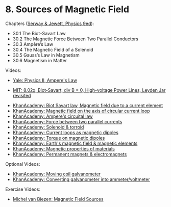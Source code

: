 # 8. Sources of Magnetic Field

Chapters ([Serway & Jewett, Physics 9ed](https://annas-archive.org/md5/076b2e7e2084a32914bcb8ca29d04f4d)):
- 30.1 The Biot–Savart Law
- 30.2 The Magnetic Force Between Two Parallel Conductors
- 30.3 Ampère’s Law
- 30.4 The Magnetic Field of a Solenoid
- 30.5 Gauss’s Law in Magnetism
- 30.6 Magnetism in Matter

Videos:
- [Yale: Physics II, Ampere's Law](https://www.youtube.com/watch?v=d8AIoU8vtzo&list=PLD07B2225BB40E582)
<!---->
- [MIT: 8.02x, Biot-Savart, div B = 0, High-voltage Power Lines, Leyden Jar revisited](https://www.youtube.com/watch?v=By2ogrSwgVo&list=PLyQSN7X0ro2314mKyUiOILaOC2hk6Pc3j)
<!---->
- [KhanAcademy: Biot Savart law, Magnetic field due to a current element](https://www.khanacademy.org/science/in-in-class-12th-physics-india/moving-charges-and-magnetism/x51bd77206da864f3:biot-savart-law-magnetic-field-due-to-a-current-element/v/biot-savart-law-vector-form)
- [KhanAcademy: Magnetic field on the axis of circular current loop](https://www.khanacademy.org/science/in-in-class-12th-physics-india/moving-charges-and-magnetism/x51bd77206da864f3:magnetic-field-on-the-axis-of-circular-current-loop/v/magnetic-field-due-to-current-carrying-loop)
- [KhanAcademy: Ampere's circuital law](https://www.khanacademy.org/science/in-in-class-12th-physics-india/moving-charges-and-magnetism/x51bd77206da864f3:ampere-s-circuital-law/v/ampere-s-circuital-law-with-examples)
- [KhanAcademy: Force between two parallel currents](https://www.khanacademy.org/science/in-in-class-12th-physics-india/moving-charges-and-magnetism/x51bd77206da864f3:force-between-two-parallel-currents/v/force-between-two-parallel-current-wires)
- [KhanAcademy: Solenoid & torroid](https://www.khanacademy.org/science/in-in-class-12th-physics-india/moving-charges-and-magnetism/x51bd77206da864f3:solenoid-torroid/v/magnetic-fields-through-solenoids)
- [KhanAcademy: Current loops as magnetic dipoles](https://www.khanacademy.org/science/in-in-class-12th-physics-india/moving-charges-and-magnetism/x51bd77206da864f3:current-loops-as-magnetic-dipoles/v/magnetic-dipoles-dipole-moment)
- [KhanAcademy: Torque on magnetic dipoles](https://www.khanacademy.org/science/in-in-class-12th-physics-india/moving-charges-and-magnetism/x51bd77206da864f3:torque-on-magnetic-dipoles/v/torque-acting-on-current-loops)
- [KhanAcademy: Earth's magnetic field & magnetic elements](https://www.khanacademy.org/science/in-in-class-12th-physics-india/x51bd77206da864f3:magnetism-matter/x51bd77206da864f3:earth-s-magnetic-field-magnetic-elements/v/magnetic-declination-earth-s-magnetism)
- [KhanAcademy: Magnetic properties of materials](https://www.khanacademy.org/science/in-in-class-12th-physics-india/x51bd77206da864f3:magnetism-matter/x51bd77206da864f3:magnetic-properties-of-materials/v/paramagnetism-diamagnetism)
- [KhanAcademy: Permanent magnets & electromagnets](https://www.khanacademy.org/science/in-in-class-12th-physics-india/x51bd77206da864f3:magnetism-matter/x51bd77206da864f3:permanent-magnets-electromagnets/v/hysteresis-magnetic-retention)

Optional Videos:
- [KhanAcademy: Moving coil galvanometer](https://www.khanacademy.org/science/in-in-class-12th-physics-india/moving-charges-and-magnetism/x51bd77206da864f3:moving-coil-galvanometer/v/moving-coil-galvanometer-working)
- [KhanAcademy: Converting galvanometer into ammeter/voltmeter](https://www.khanacademy.org/science/in-in-class-12th-physics-india/moving-charges-and-magnetism/x51bd77206da864f3:converting-galvanometer-into-ammeter-voltmeter/v/conversion-of-galvanometer-into-ammeter)

Exercise Videos:
- [Michel van Biezen: Magnetic Field Sources](https://www.youtube.com/playlist?list=PLX2gX-ftPVXWMz9EYz_V8CdnotJesSRnY)
